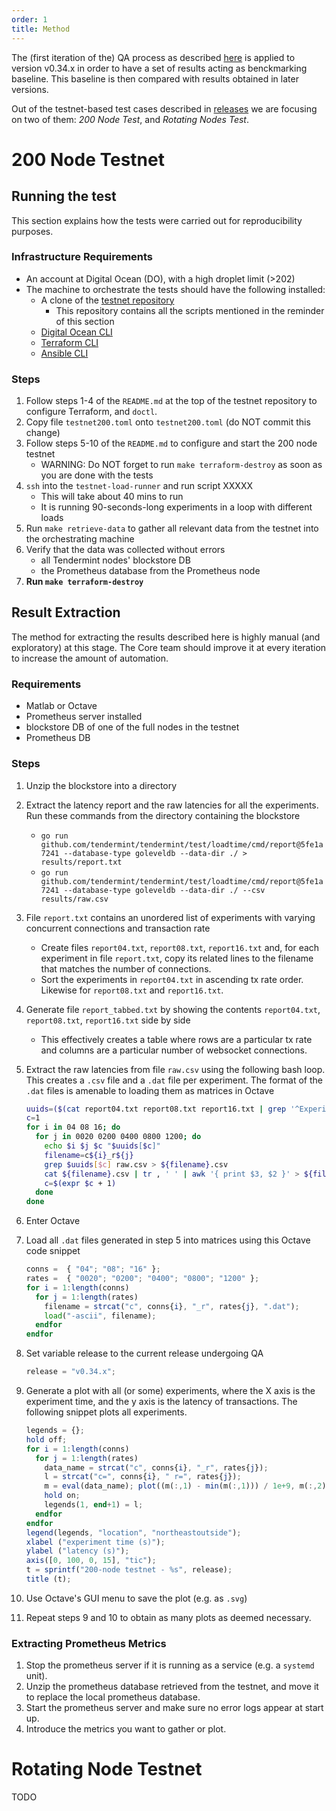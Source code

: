 ```yaml
---
order: 1
title: Method
---
```


The (first iteration of the) QA process as described [here][releases] is applied to version v0.34.x
in order to have a set of results acting as benckmarking baseline.
This baseline is then compared with results obtained in later versions.

Out of the testnet-based test cases described in [releases][releases] we are focusing on two of them:
_200 Node Test_, and _Rotating Nodes Test_.

[releases]: https://github.com/tendermint/tendermint/blob/v0.37.x/RELEASES.md#large-scale-testnets

# 200 Node Testnet

## Running the test

This section explains how the tests were carried out for reproducibility purposes.

### Infrastructure Requirements

* An account at Digital Ocean (DO), with a high droplet limit (>202)
* The machine to orchestrate the tests should have the following installed:
    * A clone of the [testnet repository][testnet-repo]
        * This repository contains all the scripts mentioned in the reminder of this section
    * [Digital Ocean CLI][doctl]
    * [Terraform CLI][Terraform]
    * [Ansible CLI][Ansible]

### Steps

1. Follow steps 1-4 of the `README.md` at the top of the testnet repository to configure Terraform, and `doctl`.
2. Copy file `testnet200.toml` onto `testnet200.toml` (do NOT commit this change)
3. Follow steps 5-10 of the `README.md` to configure and start the 200 node testnet
    * WARNING: Do NOT forget to run `make terraform-destroy` as soon as you are done with the tests
4. `ssh` into the `testnet-load-runner` and run script XXXXX
    * This will take about 40 mins to run
    * It is running 90-seconds-long experiments in a loop with different loads
5. Run `make retrieve-data` to gather all relevant data from the testnet into the orchestrating machine
6. Verify that the data was collected without errors
    * all Tendermint nodes' blockstore DB
    * the Prometheus database from the Prometheus node
7. **Run `make terraform-destroy`**

[testnet-repo]: https://github.com/interchainio/tendermint-testnet
[Ansible]: https://docs.ansible.com/ansible/latest/index.html
[Terraform]: https://www.terraform.io/docs
[doctl]: https://docs.digitalocean.com/reference/doctl/how-to/install/

## Result Extraction

The method for extracting the results described here is highly manual (and exploratory) at this stage.
The Core team should improve it at every iteration to increase the amount of automation.

### Requirements

* Matlab or Octave
* Prometheus server installed
* blockstore DB of one of the full nodes in the testnet
* Prometheus DB

### Steps

1. Unzip the blockstore into a directory
2. Extract the latency report and the raw latencies for all the experiments. Run these commands from the directory containing the blockstore
    * `go run github.com/tendermint/tendermint/test/loadtime/cmd/report@5fe1a7241 --database-type goleveldb --data-dir ./ > results/report.txt`
    * `go run github.com/tendermint/tendermint/test/loadtime/cmd/report@5fe1a7241 --database-type goleveldb --data-dir ./ --csv results/raw.csv`
3. File `report.txt` contains an unordered list of experiments with varying concurrent connections and transaction rate
    * Create files `report04.txt`, `report08.txt`, `report16.txt` and, for each experiment in file `report.txt`,
      copy its related lines to the filename that matches the number of connections.
    * Sort the experiments in `report04.txt` in ascending tx rate order. Likewise for `report08.txt` and `report16.txt`.
4. Generate file `report_tabbed.txt` by showing the contents `report04.txt`, `report08.txt`, `report16.txt` side by side
   * This effectively creates a table where rows are a particular tx rate and columns are a particular number of websocket connections.
5. Extract the raw latencies from file `raw.csv` using the following bash loop. This creates a `.csv` file and a `.dat` file per experiment.
   The format of the `.dat` files is amenable to loading them as matrices in Octave

    ```bash
    uuids=($(cat report04.txt report08.txt report16.txt | grep '^Experiment ID: ' | awk '{ print $3 }')) 
    c=1
    for i in 04 08 16; do
      for j in 0020 0200 0400 0800 1200; do
        echo $i $j $c "$uuids[$c]"
        filename=c${i}_r${j}
        grep $uuids[$c] raw.csv > ${filename}.csv
        cat ${filename}.csv | tr , ' ' | awk '{ print $3, $2 }' > ${filename}.dat 
        c=$(expr $c + 1)
      done
    done
    ```

6. Enter Octave
7. Load all `.dat` files generated in step 5 into matrices using this Octave code snippet

    ```octave
    conns =  { "04"; "08"; "16" };
    rates =  { "0020"; "0200"; "0400"; "0800"; "1200" };
    for i = 1:length(conns)
      for j = 1:length(rates)
        filename = strcat("c", conns{i}, "_r", rates{j}, ".dat");
        load("-ascii", filename);
      endfor
    endfor
    ```

8. Set variable release to the current release undergoing QA

    ```octave
    release = "v0.34.x";
    ```

9. Generate a plot with all (or some) experiments, where the X axis is the experiment time,
   and the y axis is the latency of transactions.
   The following snippet plots all experiments.

    ```octave
    legends = {};
    hold off;
    for i = 1:length(conns)
      for j = 1:length(rates)
        data_name = strcat("c", conns{i}, "_r", rates{j});
        l = strcat("c=", conns{i}, " r=", rates{j});
        m = eval(data_name); plot((m(:,1) - min(m(:,1))) / 1e+9, m(:,2) / 1e+9, ".");
        hold on;
        legends(1, end+1) = l;
      endfor
    endfor
    legend(legends, "location", "northeastoutside");
    xlabel ("experiment time (s)");
    ylabel ("latency (s)");
    axis([0, 100, 0, 15], "tic");
    t = sprintf("200-node testnet - %s", release);
    title (t);
    ```

10. Use Octave's GUI menu to save the plot (e.g. as `.svg`)

11. Repeat steps 9 and 10 to obtain as many plots as deemed necessary.

### Extracting Prometheus Metrics

1. Stop the prometheus server if it is running as a service (e.g. a `systemd` unit).
2. Unzip the prometheus database retrieved from the testnet, and move it to replace the 
   local prometheus database.
3. Start the prometheus server and make sure no error logs appear at start up.
4. Introduce the metrics you want to gather or plot.

# Rotating Node Testnet

TODO
